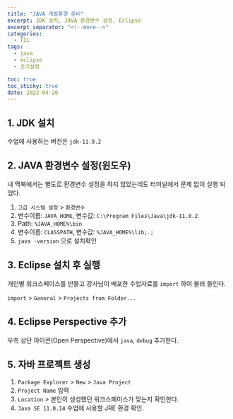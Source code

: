 ```yaml
---
title: "JAVA 개발환경 준비"
excerpt: JDK 설치, JAVA 환경변수 설정, Eclipse
excerpt_separator: "<!--more-->"
categories:
  - TIL
tags:
  - java
  - eclipse
  - 초기설정

toc: true
toc_sticky: true
date: 2022-04-20
---
```



## 1. JDK 설치

  수업에 사용하는 버전은 `jdk-11.0.2`

## 2. JAVA 환경변수 설정(윈도우)

내 맥북에서는 별도로 환경변수 설정을 하지 않았는데도 터미널에서 문제 없이 실행 되었다.

1. `고급 시스템 설정` > `환경변수`
2. 변수이름: `JAVA_HOME`, 변수값: `C:\Program Files\Java\jdk-11.0.2`
3. Path: `%JAVA_HOME%\bin`
4. 변수이름: `CLASSPATH`, 변수값: `%JAVA_HOME%\lib;.;`
5. `java -version` 으로 설치확인

## 3. Eclipse 설치 후 실행

개인별 워크스페이스를 만들고 강사님이 배포한 수업자료를 `import` 하여 불러 들인다.

`import` > `General` > `Projects from Folder...`

## 4. Eclipse Perspective 추가

우측 상단 아이콘(Open Perspective)에서 `java`, `debug` 추가한다.

## 5. 자바 프로젝트 생성

1. `Package Explorer` > `New` > `Java Project`
2. `Project Name` 입력
3. `Location` > 본인이 생성했던 워크스페이스가 맞는지 확인한다.
4. `Java SE 11.0.14` 수업에 사용할 JRE 환경 확인.